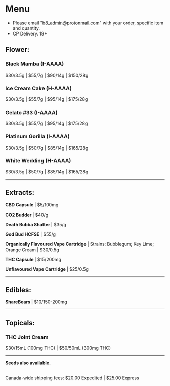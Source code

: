 # Menu

- Please email "b8_admin@protonmail.com" with your order, specific item and quantity.
- CP Delivery. 19+

## Flower:
### Black Mamba (I-AAAA)
$30/3.5g | $55/7g | $90/14g | $150/28g
### Ice Cream Cake (H-AAAA)
$30/3.5g | $55/7g | $95/14g | $175/28g
### Gelato #33 (I-AAAA)
$30/3.5g | $55/7g | $95/14g | $175/28g
### Platinum Gorilla (I-AAAA)
$30/3.5g | $50/7g | $85/14g | $165/28g
### White Wedding (H-AAAA)
$30/3.5g | $50/7g | $85/14g | $165/28g

--------------------------------------------------------------------- 

## Extracts:
<b> CBD Capsule </b> | $5/100mg
<p><b> CO2 Budder </b> | $40/g </p>
<p><b> Death Bubba Shatter </b> | $35/g </p>
<p><b> God Bud HCFSE </b> | $55/g </p>
<p><b> Organically Flavoured Vape Cartridge </b> | Strains: Bubblegum; Key Lime; Orange Cream | $30/0.5g </p>
<p><b> THC Capsule </b> | $15/200mg </p> 
<p><b> Unflavoured Vape Cartridge </b> | $25/0.5g </p>

--------------------------------------------------------------------- 

## Edibles:
<b> ShareBears </b> | $10/150-200mg
  
--------------------------------------------------------------------- 

## Topicals:
### THC Joint Cream
$30/15mL (100mg THC) | $50/50mL (300mg THC)

--------------------------------------------------------------------- 

<b>Seeds also available.</b>

<br>
Canada-wide shipping fees:
$20.00 Expedited | $25.00 Express

